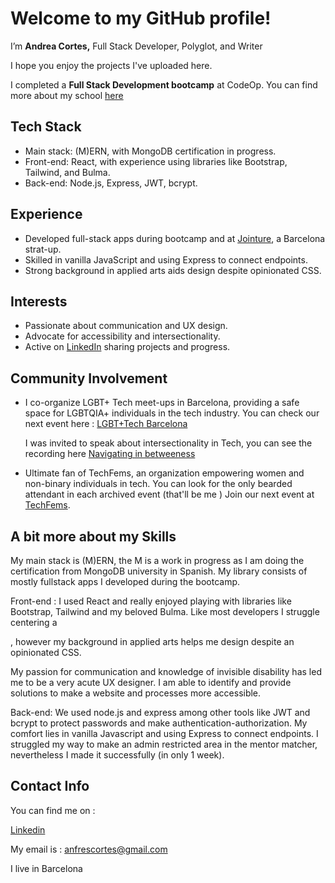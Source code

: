 # Welcome to my GitHub profile! 

I’m **Andrea Cortes,** Full Stack Developer, Polyglot, and Writer 

I hope you enjoy the projects I've uploaded here. 

I completed a **Full Stack Development bootcamp** at CodeOp. You can find more about my school [here](https://codeop.tech/)

## Tech Stack
- Main stack: (M)ERN, with MongoDB certification in progress.
- Front-end: React, with experience using libraries like Bootstrap, Tailwind, and Bulma.
- Back-end: Node.js, Express, JWT, bcrypt.

## Experience
- Developed full-stack apps during bootcamp and at [Jointure](https://jointurenow.myshopify.com/pages/descubre-1), a Barcelona strat-up. 
- Skilled in vanilla JavaScript and using Express to connect endpoints.
- Strong background in applied arts aids design despite opinionated CSS.

## Interests
- Passionate about communication and UX design.
- Advocate for accessibility and intersectionality.
- Active on [LinkedIn]([link_to_linkedin](https://www.linkedin.com/in/acu-andrea-cortes/)) sharing projects and progress.

## Community Involvement

- I co-organize LGBT+ Tech meet-ups in Barcelona, providing a safe space for LGBTQIA+ individuals in the tech industry.
  You can check our next event here : [LGBT+Tech Barcelona](https://www.meetup.com/es-ES/lgbt-tech-barcelona/)

  I was invited to speak about intersectionality in Tech, you can see the recording here [Navigating in betweeness](https://www.youtube.com/watch?v=2KQiJcu99z4&ab_channel=AndreaCort%C3%A9s)

- Ultimate fan of TechFems, an organization empowering women and non-binary individuals in tech. You can look for the only bearded attendant in each archived event (that'll be me )
  Join our next event at [TechFems](https://techfems.org/).

## A bit more about my Skills 

My main stack is (M)ERN, the M is a work in progress as I am doing the certification from MongoDB university in Spanish. My library consists of mostly fullstack apps I developed during the bootcamp. 

Front-end : I used React and really enjoyed playing with libraries like Bootstrap, Tailwind and my beloved Bulma. Like most developers I struggle centering a <div>, however my background in applied arts helps me design despite an opinionated CSS. 

My passion for communication and knowledge of invisible disability has led me to be a very acute UX designer. I am able to identify and provide solutions to make a website and processes more accessible. 

Back-end: We used node.js and express among other tools like JWT and bcrypt to protect passwords and make authentication-authorization. My comfort lies in vanilla Javascript and using Express to connect endpoints. I struggled my way to make an admin restricted area in the mentor matcher, nevertheless I made it successfully (in only 1 week). 


## Contact Info 

You can find me on : 

[Linkedin](https://www.linkedin.com/in/acu-andrea-cortes/)

My email is : anfrescortes@gmail.com

I live in Barcelona 



